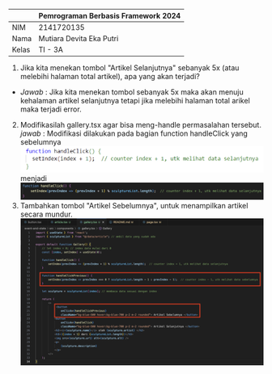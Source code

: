 |  | Pemrograman Berbasis Framework 2024 |
|--|--|
| NIM |  2141720135 |
| Nama |  Mutiara Devita Eka Putri |
| Kelas | TI - 3A |

1. Jika kita menekan tombol "Artikel Selanjutnya" sebanyak 5x (atau melebihi halaman total artikel), apa yang akan terjadi?
- *Jawab* : Jika kita menekan tombol sebanyak 5x maka akan menuju kehalaman artikel selanjutnya tetapi jika melebihi halaman total arikel maka terjadi error.

2. Modifikasilah gallery.tsx agar bisa meng-handle permasalahan tersebut.
*jawab* : Modifikasi dilakukan pada bagian function handleClick yang sebelumnya
![alt text](image.png) menjadi
![alt text](image-1.png)
3. Tambahkan tombol "Artikel Sebelumnya", untuk menampilkan artikel secara mundur.
![alt text](image-2.png)
